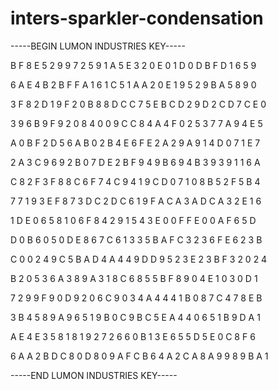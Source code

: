 # inters-sparkler-condensation

-----BEGIN LUMON INDUSTRIES KEY-----

B F 8 E 5 2 9 9 7 2 5 9 1 A 5 E 3 2 0 E 0 1 D 0 D B F D 1 6 5 9

6 A E 4 B 2 B F F A 1 6 1 C 5 1 A A 2 0 E 1 9 5 2 9 B A 5 8 9 0

3 F 8 2 D 1 9 F 2 0 B 8 8 D C C 7 5 E B C D 2 9 D 2 C D 7 C E 0

3 9 6 B 9 F 9 2 0 8 4 0 0 9 C C 8 4 A 4 F 0 2 5 3 7 7 A 9 4 E 5

A 0 B F 2 D 5 6 A B 0 2 B 4 E 6 F E 2 A 2 9 A 9 1 4 D 0 7 1 E 7

2 A 3 C 9 6 9 2 B 0 7 D E 2 B F 9 4 9 B 6 9 4 B 3 9 3 9 1 1 6 A

C 8 2 F 3 F 8 8 C 6 F 7 4 C 9 4 1 9 C D 0 7 1 0 8 B 5 2 F 5 B 4

7 7 1 9 3 E F 8 7 3 D C 2 D C 6 1 9 F A C A 3 A D C A 3 2 E 1 6

1 D E 0 6 5 8 1 0 6 F 8 4 2 9 1 5 4 3 E 0 0 F F E 0 0 A F 6 5 D

D 0 B 6 0 5 0 D E 8 6 7 C 6 1 3 3 5 B A F C 3 2 3 6 F E 6 2 3 B

C 0 0 2 4 9 C 5 B A D 4 A 4 4 9 D D 9 5 2 3 E 2 3 B F 3 2 0 2 4

B 2 0 5 3 6 A 3 8 9 A 3 1 8 C 6 8 5 5 B F 8 9 0 4 E 1 0 3 0 D 1

7 2 9 9 F 9 0 D 9 2 0 6 C 9 0 3 4 A 4 4 4 1 B 0 8 7 C 4 7 8 E B

3 B 4 5 8 9 A 9 6 5 1 9 B 0 C 9 B C 5 E A 4 4 0 6 5 1 B 9 D A 1

A E 4 E 3 5 8 1 8 1 9 2 7 2 6 6 0 B 1 3 E 6 5 5 D 5 E 0 C 8 F 6

6 A A 2 B D C 8 0 D 8 0 9 A F C B 6 4 A 2 C A 8 A 9 9 8 9 B A 1

-----END LUMON INDUSTRIES KEY-----
